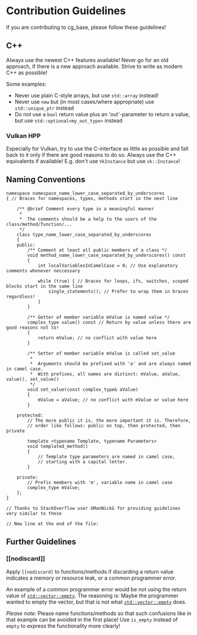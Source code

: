 # Contribution Guidelines

If you are contributing to cg_base, please follow these guidelines!

## C++

Always use the newest C++ features available! Never go for an old approach, if there is a new approach available.
Strive to write as modern C++ as possible!

Some examples:
* Never use plain C-style arrays, but use `std::array` instead!
* Never use `new` but (in most cases/where appropriate) use `std::unique_ptr` instead
* Do not use a `bool` return value plus an 'out'-parameter to return a value, but use `std::optional<my_out_type>` instead

### Vulkan HPP

Especially for Vulkan, try to use the C-interface as little as possible and fall back to it only if there are good reasons to do so. Always use the C++ equivalents if available! E.g. don't use `VkInstance` but use `vk::Instance`!

## Naming Conventions

```
namespace namespace_name_lower_case_separated_by_underscores
{ // Braces for namespaces, types, methods start in the next line

    /** @brief Comment every type in a meaningful manner
     *	
     *	The comments should be a help to the users of the class/method/function/...
     */
    class type_name_lower_case_separated_by_underscores
    { 
    public:
        /** Comment at least all public members of a class */
        void method_name_lower_case_separated_by_underscores() const
        {
            int localVariablesInCamelCase = 0; // Use explanatory comments whenever neccessary

            while (true) { // Braces for loops, ifs, switches, scoped blocks start in the same line
                single_statements(); // Prefer to wrap them in braces regardless!
            }
        }

        /** Getter of member variable mValue is named value */
        complex_type value() const // Return by value unless there are good reasons not to!
        {
            return mValue; // no conflict with value here
        }

        /** Setter of member variable mValue is called set_value 
         *
         *  Arguments should be prefixed with 'a' and are always named in camel case.
         *  With prefixes, all names are distinct: mValue, aValue, value(), set_value()
         */
        void set_value(const complex_type& aValue)
        {
            mValue = aValue; // no conflict with mValue or value here
        }

    protected:
        // The more public it is, the more important it is. Therefore,
        // order like follows: public on top, then protected, then private

        template <typename Template, typename Parameters>
        void templated_method()
        {
            // Template type parameters are named in camel case,
            // starting with a capital letter.
        }

    private:
        // Prefix members with 'm', variable name in camel case
        complex_type mValue;
    };
}

// Thanks to StackOverflow user GManNickG for providing guidelines very similar to these

// New line at the end of the file:

```

## Further Guidelines

### [[nodiscard]]

Apply ``[[nodiscard]`` to functions/methods if discarding a return value indicates a memory or resource leak, or a common programmer error.

An example of a common programmer error would be not using the return value of [`std::vector::empty`](https://en.cppreference.com/w/cpp/container/vector/empty). The reasoning is: Maybe the programmer wanted to empty the vector, but that is not what [`std::vector::empty`](https://en.cppreference.com/w/cpp/container/vector/empty) does.

_Please note:_ Please name functions/methods so that such confusions like in that example can be avoided in the first place! Use `is_empty` instead of `empty` to express the functionality more clearly!
